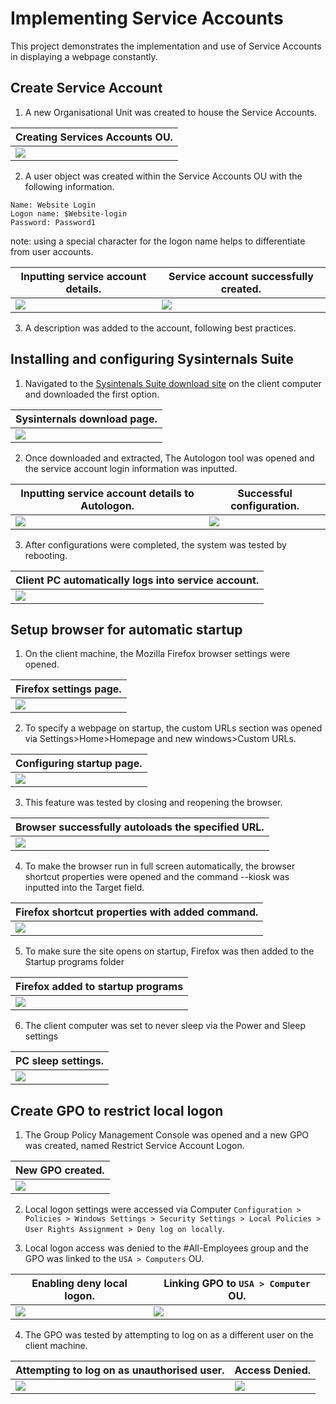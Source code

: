 # Implementing Service Accounts

This project demonstrates the implementation and use of Service Accounts in displaying a webpage constantly.

## Create Service Account
1. A new Organisational Unit was created to house the Service Accounts.

| Creating Services Accounts OU.                                              |
| ----------------------------------------------|
| ![](./Screenshots/1%20new%20OU.png)                 						|

2. A user object was created within the Service Accounts OU with the following information.

```
Name: Website Login 
Logon name: $Website-login
Password: Password1
```

note: using a special character for the logon name helps to differentiate from user accounts.

| Inputting service account details.                                               |  Service account successfully created.                                             |
| ----------------------------------------------|----------------------------------------------|
| ![](./Screenshots/2%20new%20account.png)                 						| ![](./Screenshots/3%20account%20created.png)                 					    |

3. A description was added to the account, following best practices.

## Installing and configuring Sysinternals Suite

1. Navigated to the [Sysintenals Suite download site](https://learn.microsoft.com/en-us/sysinternals/downloads/sysinternals-suite) on the client computer and downloaded the first option.

|   Sysinternals download page.                                            |
| ----------------------------------------------|
| ![](./Screenshots/4%20sysinternals%20site.png)                 						|

2. Once downloaded and extracted, The Autologon tool was opened and the service account login information was inputted.

| Inputting service account details to Autologon.                                              |    Successful configuration.                                           |
| ----------------------------------------------|----------------------------------------------|
| ![](./Screenshots/5%20configure%20autologon.png)                 						| ![](./Screenshots/6%20successsfully%20configures.png)                 					    |

3. After configurations were completed, the system was tested by rebooting.

|Client PC automatically logs into service account.|
|--------|
|![](./Screenshots/7%20autologin%20success.png)|

## Setup browser for automatic startup

1. On the client machine, the Mozilla Firefox browser settings were opened.

|   Firefox settings page.                                            |
| ----------------------------------------------|
| ![](./Screenshots/8%20firefox%20settings.png)                 						|

2. To specify a webpage on startup, the custom URLs section was opened via Settings>Home>Homepage and new windows>Custom URLs.

| Configuring startup page.                                              |
| ----------------------------------------------|
| ![](./Screenshots/9%20custom%20url.png)                 						|

3. This feature was tested by closing and reopening the browser.

| Browser successfully autoloads the specified URL.                                              |
| ----------------------------------------------|
| ![](./Screenshots/10%20page%20openes.png)                 						|

4. To make the browser run in full screen automatically, the browser shortcut properties were opened and the command --kiosk was inputted into the Target field.

| Firefox shortcut properties with added command.                                              |
| ----------------------------------------------|
| ![](./Screenshots/11%20auto%20fullscreen.png)                 						|

5. To make sure the site opens on startup, Firefox was then added to the Startup programs folder

| Firefox added to startup programs                                              |
| ----------------------------------------------|
| ![](./Screenshots/12%20startup%20program.png)                 						|

6. The client computer was set to never sleep via the Power and Sleep settings

| PC sleep settings.                                              |
| ----------------------------------------------|
| ![](./Screenshots/13%20never%20sleep.png)                 						|


## Create GPO to restrict local logon

1. The Group Policy Management Console was opened and a new GPO was created, named Restrict Service Account Logon.

| New GPO created.                                              |
| ----------------------------------------------|
| ![](./Screenshots/14%20new%20gpo.png)                 						|

2. Local logon settings were accessed via Computer `Configuration > Policies > Windows Settings > Security Settings > Local Policies > User Rights Assignment > Deny log on locally`.

3. Local logon access was denied to the #All-Employees group and the GPO was linked to the `USA > Computers` OU.

| Enabling deny local logon.                                              | Linking GPO to `USA > Computer` OU.                                              |
| ----------------------------------------------| ----------------------------------------------|
| ![](./Screenshots/15%20deny%20local%20logon.png)                 						| ![](./Screenshots/16%20linked%20gpo.png)                 						|

4. The GPO was tested by attempting to log on as a different user on the client machine.

| Attempting to log on as unauthorised user.                                              | Access Denied.                                               |
| ----------------------------------------------|----------------------------------------------|
| ![](./Screenshots/17%20logon%20attmpted.png)                 						| ![](./Screenshots/18%20logon%20denied.png)                 					    |

